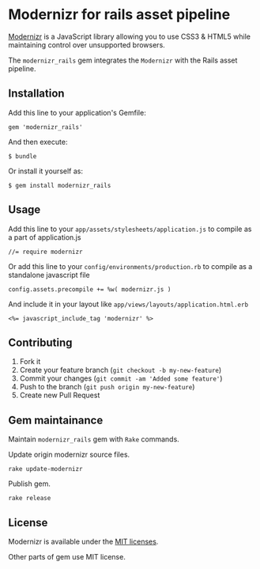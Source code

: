 # Modernizr for rails asset pipeline

[Modernizr](https://github.com/Modernizr/Modernizr) is a JavaScript library allowing you to use CSS3 & HTML5 while maintaining control over unsupported browsers.

The `modernizr_rails` gem integrates the `Modernizr` with the Rails asset pipeline.

## Installation

Add this line to your application's Gemfile:

    gem 'modernizr_rails'

And then execute:

    $ bundle

Or install it yourself as:

    $ gem install modernizr_rails

## Usage

Add this line to your `app/assets/stylesheets/application.js` to compile as a part of application.js

    //= require modernizr

Or add this line to your `config/environments/production.rb` to compile as a standalone javascript file

    config.assets.precompile += %w( modernizr.js )

And include it in your layout like `app/views/layouts/application.html.erb`

    <%= javascript_include_tag 'modernizr' %>

## Contributing

1. Fork it
2. Create your feature branch (`git checkout -b my-new-feature`)
3. Commit your changes (`git commit -am 'Added some feature'`)
4. Push to the branch (`git push origin my-new-feature`)
5. Create new Pull Request

## Gem maintainance

Maintain `modernizr_rails` gem with `Rake` commands.

Update origin modernizr source files.

    rake update-modernizr

Publish gem.

    rake release

## License

Modernizr is available under the [MIT licenses](http://www.modernizr.com/license/).

Other parts of gem use MIT license.
